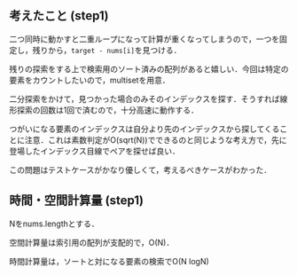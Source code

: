 ## 考えたこと (step1)
二つ同時に動かすと二重ループになって計算が重くなってしまうので，一つを固定し，残りから，`target - nums[i]`を見つける．

残りの探索をする上で検索用のソート済みの配列があると嬉しい．今回は特定の要素をカウントしたいので，multisetを用意．

二分探索をかけて，見つかった場合のみそのインデックスを探す．そうすれば線形探索の回数は1回で済むので，十分高速に動作する．

つがいになる要素のインデックスは自分より先のインデックスから探してくることに注意．これは素数判定がO(sqrt(N))でできるのと同じような考え方で，先に登場したインデックス目線でペアを探せば良い．

この問題はテストケースがかなり優しくて，考えるべきケースがわかった．

## 時間・空間計算量 (step1)
Nをnums.lengthとする．

空間計算量は索引用の配列が支配的で，O(N)．

時間計算量は，ソートと対になる要素の検索でO(N logN)
